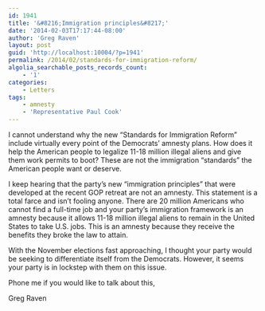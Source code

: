```yaml
---
id: 1941
title: '&#8216;Immigration principles&#8217;'
date: '2014-02-03T17:17:44-08:00'
author: 'Greg Raven'
layout: post
guid: 'http://localhost:10004/?p=1941'
permalink: /2014/02/standards-for-immigration-reform/
algolia_searchable_posts_records_count:
    - '1'
categories:
    - Letters
tags:
    - amnesty
    - 'Representative Paul Cook'
---
```


I cannot understand why the new “Standards for Immigration Reform” include virtually every point of the Democrats’ amnesty plans. How does it help the American people to legalize 11-18 million illegal aliens and give them work permits to boot? These are not the immigration “standards” the American people want or deserve.  
  
I keep hearing that the party’s new “immigration principles” that were developed at the recent GOP retreat are not an amnesty. This statement is a total farce and isn’t fooling anyone. There are 20 million Americans who cannot find a full-time job and your party’s immigration framework is an amnesty because it allows 11-18 million illegal aliens to remain in the United States to take U.S. jobs. This is an amnesty because they receive the benefits they broke the law to attain.

With the November elections fast approaching, I thought your party would be seeking to differentiate itself from the Democrats. However, it seems your party is in lockstep with them on this issue.

Phone me if you would like to talk about this,

Greg Raven